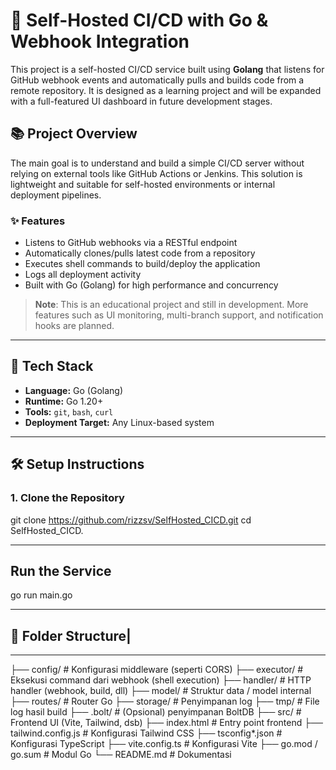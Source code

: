 # 🚀 Self-Hosted CI/CD with Go & Webhook Integration

This project is a self-hosted CI/CD service built using **Golang** that listens for GitHub webhook events and automatically pulls and builds code from a remote repository. It is designed as a learning project and will be expanded with a full-featured UI dashboard in future development stages.

## 📚 Project Overview

The main goal is to understand and build a simple CI/CD server without relying on external tools like GitHub Actions or Jenkins. This solution is lightweight and suitable for self-hosted environments or internal deployment pipelines.

### ✨ Features

- Listens to GitHub webhooks via a RESTful endpoint
- Automatically clones/pulls latest code from a repository
- Executes shell commands to build/deploy the application
- Logs all deployment activity
- Built with Go (Golang) for high performance and concurrency

> **Note**: This is an educational project and still in development. More features such as UI monitoring, multi-branch support, and notification hooks are planned.

---

## 🔧 Tech Stack

- **Language:** Go (Golang)
- **Runtime:** Go 1.20+
- **Tools:** `git`, `bash`, `curl`
- **Deployment Target:** Any Linux-based system

---

## 🛠️ Setup Instructions

### 1. Clone the Repository

git clone https://github.com/rizzsv/SelfHosted_CICD.git
cd SelfHosted_CICD.

---

## Run the Service
go run main.go

---

## 📁 Folder Structure|
---
├── config/                # Konfigurasi middleware (seperti CORS)
├── executor/              # Eksekusi command dari webhook (shell execution)
├── handler/               # HTTP handler (webhook, build, dll)
├── model/                 # Struktur data / model internal
├── routes/                # Router Go
├── storage/               # Penyimpanan log
├── tmp/                   # File log hasil build
├── .bolt/                 # (Opsional) penyimpanan BoltDB
├── src/                   # Frontend UI (Vite, Tailwind, dsb)
├── index.html             # Entry point frontend
├── tailwind.config.js     # Konfigurasi Tailwind CSS
├── tsconfig*.json         # Konfigurasi TypeScript
├── vite.config.ts         # Konfigurasi Vite
├── go.mod / go.sum        # Modul Go
└── README.md              # Dokumentasi
